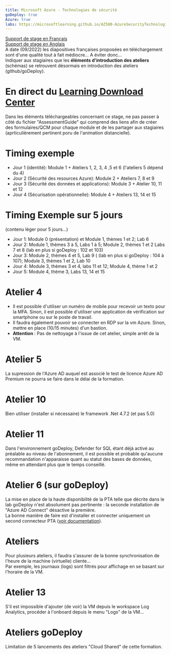 ```yaml
---
title: Microsoft Azure - Technologies de sécurité
goDeploy: true
Azure: true
labs: https://microsoftlearning.github.io/AZ500-AzureSecurityTechnologies/
---
```

[Support de stage en Français](https://docs.microsoft.com/fr-fr/training/courses/AZ-500T00?WT.mc_id=ilt_partner_webpage_wwl&ocid=IB1090206#study-guide)  
[Support de stage en Anglais](https://docs.microsoft.com/en-us/training/courses/AZ-500T00?WT.mc_id=ilt_partner_webpage_wwl&ocid=IB1090206#study-guide)  
A date (09/2022) les diapositives françaises proposées en téléchargement sont d'une qualité tout à fait médiocre... A éviter donc...  
Indiquer aux stagiaires que les **éléments d'introduction des ateliers** (schémas) se retrouvent désormais en introduction des ateliers (github/goDeploy).
# En direct du [Learning Download Center](https://learningdownloadcenter.microsoft.com/)
Dans les éléments téléchargeables concernant ce stage, ne pas passer à côté du fichier "AssessmentGuide" qui comprend des liens afin de créer des formulaires/QCM pour chaque module et de les partager aux stagiaires (aprticulièrement pertinent poru de l'animation distancielle).
# Timing exemple
- Jour 1 (identité): Module 1 + Ateliers 1, 2, 3, 4 ,5 et 6 (l'ateliers 5 dépend du 4)
- Jour 2 (Sécurité des resources Azure): Module 2 + Ateliers 7, 8 et 9
- Jour 3 (Sécurité des données et applications): Module 3 + Atelier 10, 11 et 12
- Jour 4 (Sécurisation opérationnelle): Module 4 + Ateliers 13, 14 et 15  

# Timing Exemple sur 5 jours
(contenu léger pour 5 jours...)
- Jour 1: Module 0 (présentation) et Module 1, thèmes 1 et 2; Lab 6
- Jour 2: Module 1, thèmes 3 à 5, Labs 1 à 5; Module 2, thèmes 1 et 2 Labs 7 et 8 (lab en plus si goDeploy : 102 et 103)
- Jour 3: Module 2, thèmes 4 et 5, Lab 9 ( (lab en plus si goDeploy : 104 à 107); Module 3, thèmes 1 et 2, Lab 10
- Jour 4: Module 3, thèmes 3 et 4, labs 11 et 12; Module 4, thème 1 et 2
- Jour 5: Module 4, thème 3, Labs 13, 14 et 15  

# Atelier 4
- Il est possible d'utiliser un numéro de mobile pour recevoir un texto pour la MFA.
Sinon, il est possible d'utiliser une application de vérification sur smartphone ou sur le poste de travail.
- Il faudra également pouvoir se connecter en RDP sur la vm Azure. Sinon, mettre en place (10/15 minutes) d'un bastion.
- **Attention** : Pas de nettoyage à l'issue de cet atelier, simple arrêt de la VM.  

# Atelier 5
La supression de l'Azure AD auquel est associé le test de licence Azure AD Premium ne pourra se faire dans le délai de la formation.
# Atelier 10
Bien utiliser (installer si nécessaire) le framework .Net 4.7.2 (et pas 5.0)
# Atelier 11
Dans l'environnement goDeploy, Defender for SQL étant déjà activé au préalable au niveau de l'abonnement, il est possible et probable qu'aucune recommandation n'apparaisse quant au statut des bases de données, même en attendant plus que le temps conseillé.
# Atelier 6 (sur goDeploy)
La mise en place de la haute disponibilité de la PTA telle que décrite dans le lab goDeploy n'est absolument pas pertinente : la seconde installation de "Azure AD Connect" désactive la première.  
La bonne manière de faire est d'installer et connecter uniquement un second connecteur PTA ([voir documentation](https://learn.microsoft.com/en-us/azure/active-directory/hybrid/how-to-connect-pta-quick-start#step-4-ensure-high-availability)).  
# Ateliers
Pour plusieurs ateliers, il faudra s'assurer de la bonne synchronisation de l'heure de la machine (virtuelle) cliente...  
Par exemple, les journaux (logs) sont filtrés pour affichage en se basant sur l'horaire de la VM.
# Atelier 13
S'il est impossible d'ajouter (de voir) la VM depuis le workspace Log Analytics, procéder à l'onboard depuis le menu "Logs" de la VM...
# Ateliers goDeploy
Limitation de 5 lancements des ateliers "Cloud Shared" de cette formation.
